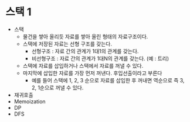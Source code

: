 # 스택 1

- 스택
  - 물건을 쌓아 올리듯 자료를 쌓아 올린 형태의 자료구조이다.
  - 스택에 저장된 자료는 선형 구조를 갖는다.
    - 선형구조 : 자료 간의 관계가 1대1의 관계를 갖는다.
    - 비선형구조 : 자료 간의 관계가 1대N의 관계를 갖는다. (예 : 트리)
  - 스택에 자료를 삽입하거나 스택에서 자료를 꺼낼 수 있다.
  - 마지막에 삽입한 자료를 가장 먼저 꺼낸다. 후입선출이라고 부른다
    - 예를 들어 스택에 1, 2, 3 순으로 자료를 삽입한 후 꺼내면 역순으로 즉 3, 2, 1순으로 꺼낼 수 있다.
- 재귀호출
- Memoization
- DP
- DFS

